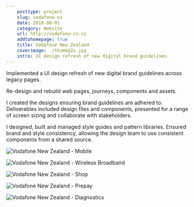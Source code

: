 ```yaml
---  
    posttype: project
    slug: vodafone-nz
    date: 2018-08-01
    category: Website
    url: http://vodafone.co.nz
    addtohomepage: true
    title: Vodafone New Zealand
    coverimage: ./thumb@2x.jpg
    intro: UI design refresh of new digital brand guidelines.
---
```


<div class="description">

Implemented a UI design refresh of new digital brand guidelines across legacy pages.

Re-design and rebuild web pages, journeys, components and assets.

I created the designs ensuring brand guidelines are adhered to. Deliverables
included design files and components, presented for a range of screen sizing and collaborate with stakeholders.

I designed, built and managed style guides and pattern libraries. Ensured brand and style consistency, allowing the design team to use consistent components from a shared
source.

</div>

<div class="images">

![Vodafone New Zealand - Mobile](./mobile-landing@2x.jpg "Vodafone New Zealand - Mobile")

![Vodafone New Zealand - Wireless Broadband](./wireless-broadband@2x.jpg "Vodafone New Zealand - Wireless Broadband") 

![Vodafone New Zealand - Shop](./shop@2x.jpg "Vodafone New Zealand - Shop") 

![Vodafone New Zealand - Prepay](./prepay-boosts@2x.jpg "Vodafone New Zealand - Prepay")

![Vodafone New Zealand - Diagnostics](./phone-fix-diagnostic@2x.jpg "Vodafone New Zealand - Diagnostics")

</div>